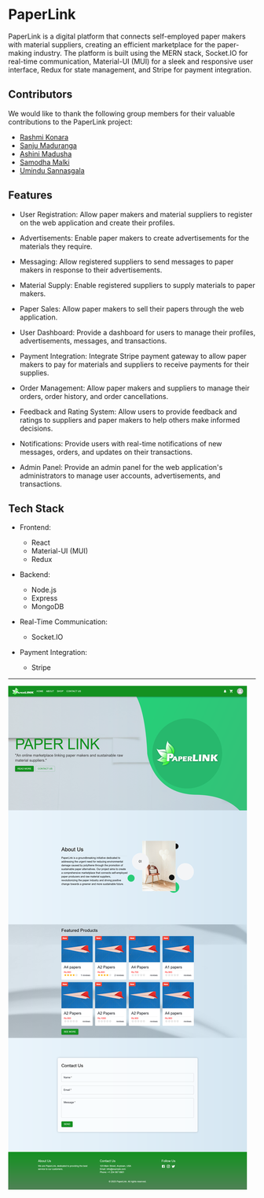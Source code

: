# PaperLink

PaperLink is a digital platform that connects self-employed paper makers with material suppliers, creating an efficient marketplace for the paper-making industry. The platform is built using the MERN stack, Socket.IO for real-time communication, Material-UI (MUI) for a sleek and responsive user interface, Redux for state management, and Stripe for payment integration.

## Contributors

We would like to thank the following group members for their valuable contributions to the PaperLink project:

-   [Rashmi Konara](https://github.com/RashmiKonara)
-   [Sanju Maduranga](https://github.com/SanjuMaduranga)
-   [Ashini Madusha](https://github.com/AshiniMadusha)
-   [Samodha Malki](https://github.com/SamodhaMalki)
-   [Umindu Sannasgala](https://github.com/umindu06)

## Features

-   User Registration:
    Allow paper makers and material suppliers to register on the web application and create their profiles.

-   Advertisements:
    Enable paper makers to create advertisements for the materials they require.

-   Messaging:
    Allow registered suppliers to send messages to paper makers in response to their advertisements.

-   Material Supply:
    Enable registered suppliers to supply materials to paper makers.

-   Paper Sales:
    Allow paper makers to sell their papers through the web application.

-   User Dashboard:
    Provide a dashboard for users to manage their profiles, advertisements, messages, and transactions.

-   Payment Integration:
    Integrate Stripe payment gateway to allow paper makers to pay for materials and suppliers to receive payments for their supplies.

-   Order Management:
    Allow paper makers and suppliers to manage their orders, order history, and order cancellations.

-   Feedback and Rating System:
    Allow users to provide feedback and ratings to suppliers and paper makers to help others make informed decisions.

-   Notifications:
    Provide users with real-time notifications of new messages, orders, and updates on their transactions.

-   Admin Panel:
    Provide an admin panel for the web application's administrators to manage user accounts, advertisements, and transactions.

## Tech Stack

-   Frontend:

    -   React
    -   Material-UI (MUI)
    -   Redux

-   Backend:

    -   Node.js
    -   Express
    -   MongoDB

-   Real-Time Communication:

    -   Socket.IO

-   Payment Integration:
    -   Stripe

---

![PaperLink](/resources/home.png?raw=true "PaperLink")
